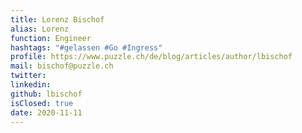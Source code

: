 ```yaml
---
title: Lorenz Bischof
alias: Lorenz
function: Engineer
hashtags: "#gelassen #Go #Ingress"
profile: https://www.puzzle.ch/de/blog/articles/author/lbischof
mail: bischof@puzzle.ch
twitter:
linkedin:
github: lbischof
isClosed: true
date: 2020-11-11
---
```

